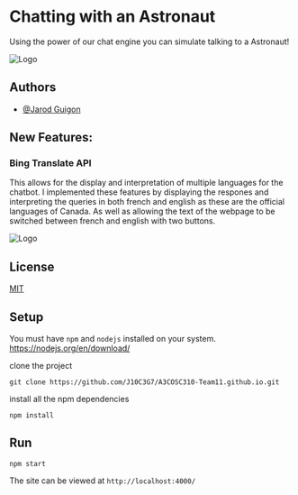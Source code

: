 
# Chatting with an Astronaut 

Using the power of our chat engine you can simulate talking to a Astronaut!

![Logo](https://upload.wikimedia.org/wikipedia/commons/thumb/1/18/Astronaut_(97576)_-_The_Noun_Project.svg/512px-Astronaut_(97576)_-_The_Noun_Project.svg.png)

## Authors 
- [@Jarod Guigon](https://github.com/J10C3G7)

## New Features:  
### Bing Translate API  

This allows for the display and interpretation of multiple languages for the chatbot. I implemented these features by displaying the respones and interpreting the queries in both french and english as these are the official languages of Canada. As well as allowing the text of the webpage to be switched between french and english with two buttons.

![Logo](https://imgur.com/qr9Zn3i.png)

## License

[MIT](https://choosealicense.com/licenses/mit/)

## Setup
You must have `npm` and `nodejs` installed on your system. https://nodejs.org/en/download/

clone the project
```
git clone https://github.com/J10C3G7/A3COSC310-Team11.github.io.git
````

install all the npm dependencies
```
npm install
```

## Run
```
npm start
```
The site can be viewed at `http://localhost:4000/`
